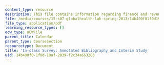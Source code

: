 ```yaml
---
content_type: resource
description: This file contains information regarding finance and revenue models.
file: /media/courses/15-s07-globalhealth-lab-spring-2013/14b400f01f0d19af2039f2c34a663283_MIT15_S07S13_intrmstudychk.pdf
file_type: application/pdf
learning_resource_types: []
ocw_type: OCWFile
parent_title: Calendar
parent_type: CourseSection
resourcetype: Document
title: 'In-class Survey: Annotated Bibliography and Interim Study'
uid: 14b400f0-1f0d-19af-2039-f2c34a663283
---
```

